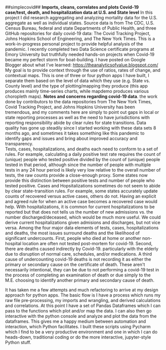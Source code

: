 ##simplecovid##
**Imports, cleans, correlates and plots Covid-19 case/test, death, and hospitalization data at U.S. and State level**
In this project I did research aggregating and analyzing mortality data for the U.S. aggregate as well as individual states. Source data is from The CDC, U.S. Census Bureau, federal and state Departments of Public Health, and three GitHub repositories for daily covid-19 data:  The Covid Tracking Project, Johns Hopkins School of Engineering, and The New York Times.
This is a work-in-progress personal project to provide helpful analysis of the pandemic. I recently completed two Data Science certificate programs at Emory University but truthfully needed hands-on projects when Covid-19 became my perfect storm for boat-building.  I have posted on Google Blogger about what I've learned: https://theanalyticsofvalue.blogspot.com/
My goal is to provide context through the use of ratios, rates of change, and contextual maps.  This is one of three or four python apps I have built, I separate them based on the level of data which they use (e.g. State vs. County level) and the type of plotting/mapping they produce (this app produces mainly time-series charts, while mapdemo produces various choropleth maps). 
**Notes and concerns regarding covid-19 data**. the work done by contributors to the data repositories from The New York Times, Covid Tracking Project, and Johns Hopkins University has been tremendous, and my comments here are simply to point out gaps in local or state reporting processes as well as the need to have jurisdictions with reporting responsibility abide by clear rules for state transitions.  Data quality has gone up steadily since I started working with these data sets 8 months ago, and sometimes it takes something like this pandemic to identify gaps and issues and bring about improved accuracy and transparency.  
Tests, cases, hospitalizations, and deaths each need to conform to a set of rules.  For example, calculating a daily positive test rate requires the count of (unique) people who tested positive divided by the count of (unique) people tested in that period, although since the number of people with multiple tests in any 24 hour period is likely very low relative to the overall number of tests, the raw counts provide a close-enough proxy.  Some states now provide this distinction between positive tests and number of people who tested positive.
    Cases and Hopsitalizations sometimes do not seem to abide by clear state-transition rules.  For example, some states accurately update counts of recovered versus active cases, others do not.  Having an explicit and agreed rule for when an active case becomes a recovered case would help.  With hospitalizations, it is common for current hospitalizations to be reported but that does not tells us the number of new admissions vs. the number discharged/deceased, which would be much more useful.  We could derive current hospitalizations given admisions and discharges, but not vice versa.
    Among the four major data elements of tests, cases, hospitalizations and deaths, the most issues surround deaths and the likelihood of significant undercounts.  First, people who died at home or another non-hospital location are often not tested post-mortem for covid-19. Second, there are deaths caused indirectly by Covid-19. particularly with the elderly due to disruption of normal care, schedules, and/or medications.  A third cause of undercounting covid-19 deaths is not recording it as either the primary or secondary cause on the certificate of death.  These aren't necessarily intentional, they can be due to not performing a covid-19 test in the process of completing an examination of death or due simply to the M.E. choosing to identify another primary and secondary cause of death.

It has taken me a few attempts and much refactoring to arrive at my design approach for python apps.  The basic flow is I have a process which runs my raw file pre-processing, my imports and wrangling, and derived calculations and correlations.  At this point I have a set of Pandas Dataframes which I can pass to the functions which plot and/or map the data.  I can also then go interactive with the python console and analyze and plot the data from the dataframes.  This gives me a happy medium between automation and interaction, which Python facilitates.  I built these scripts using Pycharm which I find to be a very productive environment and one in which I can do heads-down, traditional coding or do the more interactive, jupyter-style Python stuff.
